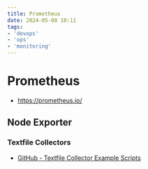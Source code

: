 ```yaml
---
title: Prometheus
date: 2024-05-08 10:11
tags:
- 'devops'
- 'ops'
- 'monitoring'
---
```


# Prometheus

* https://prometheus.io/

## Node Exporter

### Textfile Collectors

* [GitHub - Textfile Collector Example Scripts](https://github.com/prometheus-community/node-exporter-textfile-collector-scripts)
